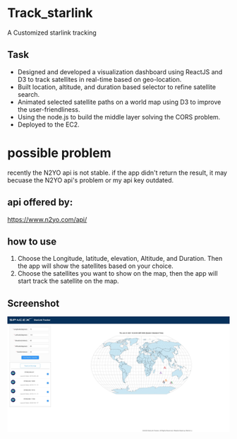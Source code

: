 # Track_starlink
 A Customized starlink tracking
 
## Task
* Designed and developed a visualization dashboard using ReactJS and D3 to track satellites in real-time based on geo-location.
* Built location, altitude, and duration based selector to refine satellite search.
* Animated selected satellite paths on a world map using D3 to improve the user-friendliness.
* Using the node.js to build the middle layer solving the CORS problem.
* Deployed to the EC2. 


# possible problem
 recently the N2YO api is not stable. if the app didn't return the result, it may becuase the N2YO api's problem or my api key outdated.

## api offered by:
https://www.n2yo.com/api/


## how to use
1. Choose the Longitude, latitude, elevation, Altitude, and Duration. Then the app will show the satellites based on your choice.
2. Choose the satellites you want to show on the map, then the app will start track the satellite on the map.

## Screenshot

![MainPage](./Screenshot/Screen1.jpg)



